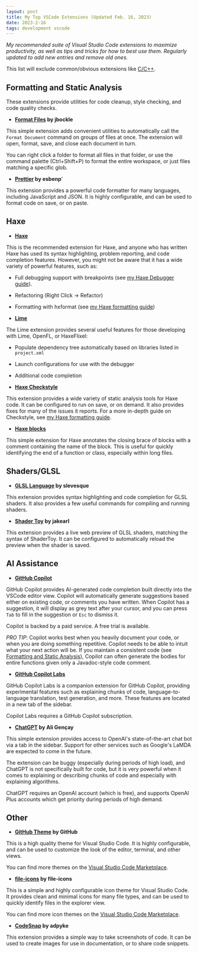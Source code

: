 ```yaml
---
layout: post
title: My Top VSCode Extensions (Updated Feb. 16, 2023)
date: 2023-2-16
tags: development vscode
---
```


_My recommended suite of Visual Studio Code extensions to maximize productivity, as well as tips and tricks for how to best use them. Regularly updated to add new entries and remove old ones._

This list will exclude common/obvious extensions like [C/C++](https://marketplace.visualstudio.com/items?itemName=ms-vscode.cpptools).

## Formatting and Static Analysis

These extensions provide utilities for code cleanup, style checking, and code quality checks.

- **[Format Files](https://marketplace.visualstudio.com/items?itemName=jbockle.jbockle-format-files) by jbockle**

This simple extension adds convenient utilities to automatically call the `Format Document` command on groups of files at once. The extension will open, format, save, and close each document in turn.

You can right click a folder to format all files in that folder, or use the command palette (Ctrl+Shift+P) to format the entire workspace, or just files matching a specific glob.

- **[Prettier](https://marketplace.visualstudio.com/items?itemName=esbenp.prettier-vscode) by esbenp**'

This extension provides a powerful code formatter for many languages, including JavaScript and JSON. It is highly configurable, and can be used to format code on save, or on paste.

## Haxe

- **[Haxe](https://marketplace.visualstudio.com/items?itemName=nadako.vshaxe)**

This is the recommended extension for Haxe, and anyone who has written Haxe has used its syntax highlighting, problem reporting, and code completion features. However, you might not be aware that it has a wide variety of powerful features, such as:

- Full debugging support with breakpoints (see [my Haxe Debugger guide](/Haxe-VSCode-Debugger/)).
- Refactoring (Right Click -> Refactor)
- Formatting with hxformat (see [my Haxe formatting guide](/Haxe-Formatting/))

- **[Lime](https://marketplace.visualstudio.com/items?itemName=openfl.lime-vscode-extension)**

The Lime extension provides several useful features for those developing with Lime, OpenFL, or HaxeFlixel:

- Populate dependency tree automatically based on libraries listed in `project.xml`
- Launch configurations for use with the debugger
- Additional code completion

- **[Haxe Checkstyle](https://marketplace.visualstudio.com/items?itemName=vshaxe.haxe-checkstyle)**

This extension provides a wide variety of static analysis tools for Haxe code. It can be configured to run on save, or on demand. It also provides fixes for many of the issues it reports. For a more in-depth guide on Checkstyle, see [my Haxe formatting guide](/Haxe-Formatting/).

- **[Haxe blocks](https://marketplace.visualstudio.com/items?itemName=jeremyfa.haxe-blocks)**

This simple extension for Haxe annotates the closing brace of blocks with a comment containing the name of the block. This is useful for quickly identifying the end of a function or class, especially within long files.

## Shaders/GLSL

- **[GLSL Language](https://marketplace.visualstudio.com/items?itemName=slevesque.shader) by slevesque**

This extension provides syntax highlighting and code completion for GLSL shaders. It also provides a few useful commands for compiling and running shaders.

- **[Shader Toy](https://marketplace.visualstudio.com/items?itemName=jakearl.shader-toy-web) by jakearl**

This extension provides a live web preview of GLSL shaders, matching the syntax of ShaderToy. It can be configured to automatically reload the preview when the shader is saved.

## AI Assistance

- **[GitHub Copilot](https://marketplace.visualstudio.com/items?itemName=GitHub.copilot)**

GitHub Copilot provides AI-generated code completion built directly into the VSCode editor view. Copilot will automatically generate suggestions based either on existing code, or comments you have written. When Copilot has a suggestion, it will display as grey text after your cursor, and you can press `Tab` to fill in the suggestion or `Esc` to dismiss it.

Copilot is backed by a paid service. A free trial is available.

*PRO TIP*: Copilot works best when you heavily document your code, or when you are doing something repetitive. Copilot needs to be able to intuit what your next action will be. If you maintain a consistent code (see [Formatting and Static Analysis](#formatting-and-static-analysis)), Copilot can often generate the bodies for entire functions given only a Javadoc-style code comment.

- **[GitHub Copilot Labs](https://marketplace.visualstudio.com/items?itemName=GitHub.copilot-labs)**

GitHub Copilot Labs is a companion extension for GitHub Copilot, providing experimental features such as explaining chunks of code, language-to-language translation, test generation, and more. These features are located in a new tab of the sidebar.

Copilot Labs requires a GitHub Copilot subscription.

- **[ChatGPT](https://marketplace.visualstudio.com/items?itemName=GitHub.copilot-labs) by Ali Gençay**

This simple extension provides access to OpenAI's state-of-the-art chat bot via a tab in the sidebar. Support for other services such as Google's LaMDA are expected to come in the future.

The extension can be buggy (especially during periods of high load), and ChatGPT is not specifically built for code, but it is very powerful when it comes to explaining or describing chunks of code and especially with explaining algorithms.

ChatGPT requires an OpenAI account (which is free), and supports OpenAI Plus accounts which get priority during periods of high demand.

## Other

- **[GitHub Theme](https://marketplace.visualstudio.com/items?itemName=GitHub.github-vscode-theme) by GitHub**

This is a high quality theme for Visual Studio Code. It is highly configurable, and can be used to customize the look of the editor, terminal, and other views.

You can find more themes on the [Visual Studio Code Marketplace](https://marketplace.visualstudio.com/search?term=tag%253Atheme&target=VSCode).

- **[file-icons](https://marketplace.visualstudio.com/items?itemName=file-icons.file-icons) by file-icons**

This is a simple and highly configurable icon theme for Visual Studio Code. It provides clean and minimal icons for many file types, and can be used to quickly identify files in the explorer view.

You can find more icon themes on the [Visual Studio Code Marketplace](https://marketplace.visualstudio.com/search?term=tag%253Aicon-theme&target=VSCode).

- **[CodeSnap](https://marketplace.visualstudio.com/items?itemName=adpyke.codesnap) by adpyke**

This extension provides a simple way to take screenshots of code. It can be used to create images for use in documentation, or to share code snippets.

